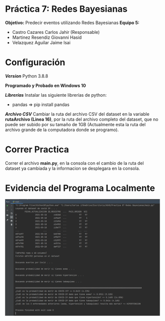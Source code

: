 # Práctica 7: Redes Bayesianas
**Objetivo:** Predecir eventos utilizando Redes Bayesianas
**Equipo 5:**
-   Castro Cazares Carlos Jahir (Responsable)
-   Martinez Resendiz Giovanni Hasid
-   Velazquez Aguilar Jaime Isai

# Configuración
***Version***
Python 3.8.8

**Programado y Probado en Windows 10**

***Librerías***
Instalar las siguiente librerías de python:
 - pandas => pip install pandas

***Archivo CSV***
Cambiar la ruta del archivo CSV del dataset en la variable **rutaArchivo (Linea 16)**, por la ruta del archivo completo del dataset, que no puede ser subido por su tamaño de 1GB (Actualmente esta la ruta del archivo grande de la computadora donde se programo).

# Correr Practica
Correr el archivo **main.py**, en la consola con el cambio de la ruta del dataset ya cambiada y la informacion se desplegara en la consola.

# Evidencia del Programa Localmente
![](resultado.png)